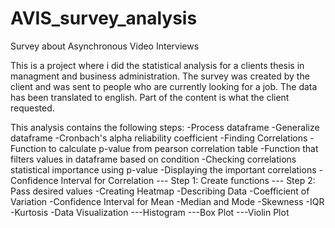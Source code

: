 # AVIS_survey_analysis
Survey about Asynchronous Video Interviews

This is a project where i did the statistical analysis for a clients thesis in managment and business administration. The survey was created by the client and was sent to people who are currently looking for a job. The data has been translated to english. Part of the content is what the client requested.

This analysis contains the following steps:
-Process dataframe
-Generalize dataframe
-Cronbach's alpha reliability coefficient
-Finding Correlations
-Function to calculate p-value from pearson correlation table
-Function that filters values in dataframe based on condition
-Checking correlations statistical importance using p-value
-Displaying the important correlations
-Confidence Interval for Correlation
--- Step 1: Create functions
--- Step 2: Pass desired values
-Creating Heatmap
-Describing Data
-Coefficient of Variation
-Confidence Interval for Mean
-Median and Mode
-Skewness
-IQR
-Kurtosis
-Data Visualization
---Histogram
---Box Plot
---Violin Plot
